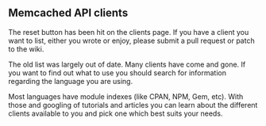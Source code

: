 ## Memcached API clients

The reset button has been hit on the clients page. If you have a client you want to
list, either you wrote or enjoy, please submit a pull request or patch to the
wiki.

The old list was largely out of date. Many clients have come and gone. If you
want to find out what to use you should search for information regarding the
language you are using.

Most languages have module indexes (like CPAN, NPM, Gem, etc). With those and
googling of tutorials and articles you can learn about the different clients
available to you and pick one which best suits your needs.
